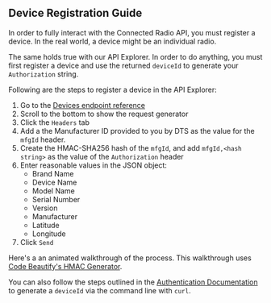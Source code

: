 ## Device Registration Guide 

In order to fully interact with the Connected Radio API, you must register a device. In the real world, a device might be an individual radio. 

The same holds true with our API Explorer. In order to do anything, you must first register a device and use the returned `deviceId` to generate your `Authorization` string.

Following are the steps to register a device in the API Explorer:

1. Go to the [Devices endpoint reference](/api-reference/devices/postdevices)
2. Scroll to the bottom to show the request generator
3. Click the `Headers` tab
4. Add a the Manufacturer ID provided to you by DTS as the value for the `mfgId` header.
5. Create the HMAC-SHA256 hash of the `mfgId`, and add `mfgId,<hash string>` as the value of the `Authorization` header
6. Enter reasonable values in the JSON object:
   - Brand Name
   - Device Name
   - Model Name
   - Serial Number
   - Version
   - Manufacturer
   - Latitude
   - Longitude
7. Click `Send`

Here's a an animated walkthrough of the process. This walkthrough uses [Code Beautify's HMAC Generator](http://codebeautify.org/hmac-generator).

You can also follow the steps outlined in the [Authentication Documentation](/#authentication) to generate a `deviceId` via the command line with `curl`.



